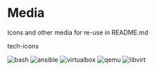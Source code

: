 # Media

Icons and other media for re-use in README.md

tech-icons

![bash](https://github.com/k-willowhawk/media/tech-icons/bash.jpg)
![ansible](https://github.com/k-willowhawk/media/tech-icons/anisble.jpg)
![virtualbox](https://github.com/k-willowhawk/media/tech-icons/virtualbox.png)
![qemu](https://github.com/k-willowhawk/media/tech-icons/qemu.jpg)
![libvirt](https://github.com/k-willowhawk/media/tech-icons/libvirt.png)
